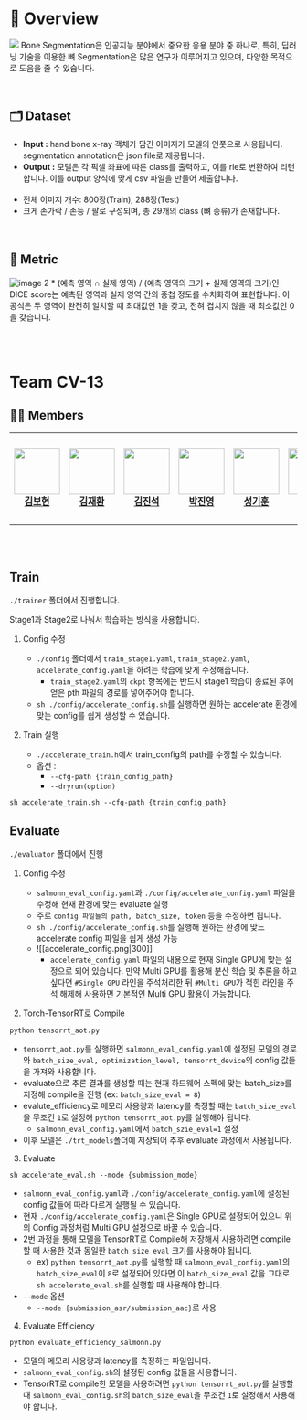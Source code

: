 # 📖 Overview
![](https://i.imgur.com/SqupAoR.png)
Bone Segmentation은 인공지능 분야에서 중요한 응용 분야 중 하나로, 특히, 딥러닝 기술을 이용한 뼈 Segmentation은 많은 연구가 이루어지고 있으며, 다양한 목적으로 도움을 줄 수 있습니다.

<br>

## 🗂 Dataset
- **Input :** hand bone x-ray 객체가 담긴 이미지가 모델의 인풋으로 사용됩니다. segmentation annotation은 json file로 제공됩니다.
- **Output :** 모델은 각 픽셀 좌표에 따른 class를 출력하고, 이를 rle로 변환하여 리턴합니다. 이를 output 양식에 맞게 csv 파일을 만들어 제출합니다.
<br><br>
- 전체 이미지 개수: 800장(Train), 288장(Test)
- 크게 손가락 / 손등 / 팔로 구성되며, 총 29개의 class (뼈 종류)가 존재합니다.
<br><br><br>

## 📃 Metric
![image](https://github.com/user-attachments/assets/f77da0ea-caf8-4e15-a592-dab7f6c331b0)
2 * (예측 영역 ∩ 실제 영역) / (예측 영역의 크기 + 실제 영역의 크기)인 DICE score는 예측된 영역과 실제 영역 간의 중첩 정도를 수치화하여 표현합니다. 
이 공식은 두 영역이 완전히 일치할 때 최대값인 1을 갖고, 전혀 겹치지 않을 때 최소값인 0을 갖습니다.

<br><br>
# Team CV-13

## 🧑‍💻 Members 
<table>
    <tr height="160px">
        <td align="center" width="150px">
            <a href="https://github.com/boyamie"><img height="80px"  src="https://github.com/user-attachments/assets/adeaf63c-a763-46df-bd49-1a0ce71098eb"></a>
            <br/>
            <a href="https://github.com/boyamie"><strong>김보현</strong></a>
            <br />
        </td>
        <td align="center" width="150px">
            <a href="https://github.com/Ja2Hw"><img height="80px"  src="https://github.com/user-attachments/assets/d824f102-e0a5-491d-9c75-cb90f625da3e"/></a>
            <br/>
            <a href="https://github.com/Ja2Hw"><strong>김재환</strong></a>
            <br />
        </td>
        <td align="center" width="150px">
            <a href="https://github.com/Jin-SukKim"><img height="80px"  src="https://github.com/user-attachments/assets/f15196cd-96fa-404c-b418-dc84e5ced92a"/></a>
            <br/>
            <a href="https://github.com/Jin-SukKim"><strong>김진석</strong></a>
            <br />
        </td>
        <td align="center" width="150px">
            <a href="https://github.com/202250274"><img height="80px" src="https://github.com/user-attachments/assets/534a7596-2c95-4b89-867d-839a7728303c"/></a>
            <br />
            <a href="https://github.com/202250274"><strong>박진영</strong></a>
            <br />
        </td>
        <td align="center" width="150px">
            <a href="https://github.com/Superl3"><img height="80px" src="https://github.com/user-attachments/assets/3673ecc7-399b-42b0-9d94-cfcfd32d3864"/></a>
            <br />
            <a href="https://github.com/Superl3"><strong>성기훈</strong></a>
            <br />
        </td>
        <td align="center" width="150px">
              <a href="https://github.com/hocheol0303"><img height="80px"  src="https://github.com/user-attachments/assets/2d0a71c6-9752-43a8-b96e-bc3be06e5dde"/></a>
              <br />
              <a href="https://github.com/hocheol0303"><strong>양호철</strong></a>
              <br />
          </td>
    </tr>
</table>  

<br><br>
## Train
`./trainer` 폴더에서 진행합니다.

Stage1과 Stage2로 나눠서 학습하는 방식을 사용합니다.
1. Config 수정
	- `./config` 폴더에서 `train_stage1.yaml`, `train_stage2.yaml`, `accelerate_config.yaml`을 하려는 학습에 맞게 수정해줍니다.
		- `train_stage2.yaml`의 `ckpt` 항목에는 반드시 stage1 학습이 종료된 후에 얻은 pth 파일의 경로를 넣어주어야 합니다.
	- `sh ./config/accelerate_config.sh`를 실행하면 원하는 accelerate 환경에 맞는 config를 쉽게 생성할 수 있습니다.

2. Train 실행
	- `./accelerate_train.h`에서 train_config의 path를 수정할 수 있습니다.
	- 옵션 : 
		- `--cfg-path {train_config_path}`
		- `--dryrun(option)`
```
sh accelerate_train.sh --cfg-path {train_config_path}
```

## Evaluate
`./evaluator` 폴더에서 진행
1. Config 수정
	- `salmonn_eval_config.yaml`과 `./config/accelerate_config.yaml` 파일을 수정해 현재 환경에 맞는 evaluate 실행
	- 주로 `config 파일들의 path, batch_size, token` 등을 수정하면 됩니다.
	- `sh ./config/accelerate_config.sh`를 실행해 원하는 환경에 맞느 accelerate config 파일을 쉽게 생성 가능
	- ![[accelerate_config.png|300]]
		- `accelerate_config.yaml` 파일의 내용으로 현재 Single GPU에 맞는 설정으로 되어 있습니다. 만약 Multi GPU를 활용해 분산 학습 및 추론을 하고 싶다면 `#Single GPU` 라인을 주석처리한 뒤 `#Multi GPU`가 적힌 라인을 주석 해제해 사용하면 기본적인 Multi GPU 활용이 가능합니다.

2. Torch-TensorRT로 Compile
```
python tensorrt_aot.py
```
- `tensorrt_aot.py`를 실행하면 `salmonn_eval_config.yaml`에 설정된 모델의 경로와 `batch_size_eval, optimization_level, tensorrt_device`의 config 값들을 가져와 사용합니다.
- evaluate으로 추론 결과를 생성할 때는 현재 하드웨어 스펙에 맞는 batch_size를 지정해 compile을 진행 (ex: `batch_size_eval = 8`)
- evalute_efficiency로 메모리 사용량과 latency를 측정할 때는 `batch_size_eval`을 무조건 `1`로 설정해 `python tensorrt_aot.py`를 실행해야 됩니다.
	- `salmonn_eval_config.yaml`에서 `batch_szie_eval=1` 설정
- 이후 모델은 `./trt_models`폴더에 저장되어 추후 evaluate 과정에서 사용됩니다.

3. Evaluate
```
sh accelerate_eval.sh --mode {submission_mode}
```
- `salmonn_eval_config.yaml`과 `./config/accelerate_config.yaml`에 설정된 config 값들에 따라 다르게 실행될 수 있습니다.
- 현재 `./config/accelerate_config.yaml`은 Single GPU로 설정되어 있으니 위의 Config 과정처럼 Multi GPU 설정으로 바꿀 수 있습니다.
- 2번 과정을 통해 모델을 TensorRT로 Compile해 저장해서 사용하려면 compile할 때 사용한 것과 동일한 `batch_size_eval` 크기를 사용해야 됩니다.
	- ex) `python tensorrt_aot.py`를 실행할 때 `salmonn_eval_config.yaml`의 `batch_size_eval`이 `8`로 설정되어 있다면 이 `batch_size_eval` 값을 그대로 `sh accelerate_eval.sh`를 실행할 때 사용해야 합니다.
- `--mode` 옵션
	- `--mode {submission_asr/submission_aac}`로 사용

4. Evaluate Efficiency
```
python evaluate_efficiency_salmonn.py
```
- 모델의 메모리 사용량과 latency를 측정하는 파일입니다.
- `salmonn_eval_config.sh`의 설정된 config 값들을 사용합니다.
- TensorRT로 compile한 모델을 사용하려면 `python tensorrt_aot.py`를 실행할 때 `salmonn_eval_config.sh`의 `batch_size_eval`을 무조건 `1`로 설정해서 사용해야 합니다.
